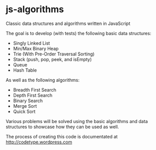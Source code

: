js-algorithms
=============

Classic data structures and algorithms written in JavaScript

The goal is to develop (with tests) the following basic data structures:

* Singly Linked List
* Min/Max Binary Heap
* Trie (With Pre-Order Traversal Sorting)
* Stack (push, pop, peek, and isEmpty)
* Queue
* Hash Table

As well as the following algorithms:

* Breadth First Search
* Depth First Search
* Binary Search
* Merge Sort
* Quick Sort

Various problems will be solved using the basic algorithms and data structures to 
showcase how they can be used as well. 

The process of creating this code is documentated at http://codetype.wordpress.com 